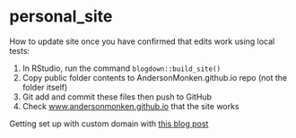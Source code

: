 # personal_site

How to update site once you have confirmed that edits work using local tests:

1. In RStudio, run the command ```blogdown::build_site()```
2. Copy public folder contents to AndersonMonken.github.io repo (not the folder itself)
3. Git add and commit these files then push to GitHub
4. Check www.andersonmonken.github.io that the site works



Getting set up with custom domain with [this blog post](https://trentyang.com/how-to-setup-google-domain-for-github-pages/)

